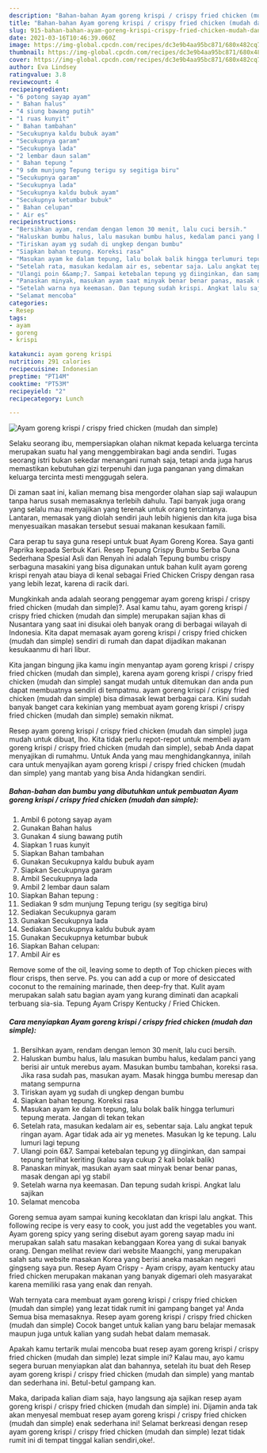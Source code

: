 ```yaml
---
description: "Bahan-bahan Ayam goreng krispi / crispy fried chicken (mudah dan simple) yang lezat Untuk Jualan"
title: "Bahan-bahan Ayam goreng krispi / crispy fried chicken (mudah dan simple) yang lezat Untuk Jualan"
slug: 915-bahan-bahan-ayam-goreng-krispi-crispy-fried-chicken-mudah-dan-simple-yang-lezat-untuk-jualan
date: 2021-03-16T10:46:39.060Z
image: https://img-global.cpcdn.com/recipes/dc3e9b4aa95bc871/680x482cq70/ayam-goreng-krispi-crispy-fried-chicken-mudah-dan-simple-foto-resep-utama.jpg
thumbnail: https://img-global.cpcdn.com/recipes/dc3e9b4aa95bc871/680x482cq70/ayam-goreng-krispi-crispy-fried-chicken-mudah-dan-simple-foto-resep-utama.jpg
cover: https://img-global.cpcdn.com/recipes/dc3e9b4aa95bc871/680x482cq70/ayam-goreng-krispi-crispy-fried-chicken-mudah-dan-simple-foto-resep-utama.jpg
author: Eva Lindsey
ratingvalue: 3.8
reviewcount: 4
recipeingredient:
- "6 potong sayap ayam"
- " Bahan halus"
- "4 siung bawang putih"
- "1 ruas kunyit"
- " Bahan tambahan"
- "Secukupnya kaldu bubuk ayam"
- "Secukupnya garam"
- "Secukupnya lada"
- "2 lembar daun salam"
- " Bahan tepung "
- "9 sdm munjung Tepung terigu sy segitiga biru"
- "Secukupnya garam"
- "Secukupnya lada"
- "Secukupnya kaldu bubuk ayam"
- "Secukupnya ketumbar bubuk"
- " Bahan celupan"
- " Air es"
recipeinstructions:
- "Bersihkan ayam, rendam dengan lemon 30 menit, lalu cuci bersih."
- "Haluskan bumbu halus, lalu masukan bumbu halus, kedalam panci yang berisi air untuk merebus ayam. Masukan bumbu tambahan, koreksi rasa. Jika rasa sudah pas, masukan ayam. Masak hingga bumbu meresap dan matang sempurna"
- "Tiriskan ayam yg sudah di ungkep dengan bumbu"
- "Siapkan bahan tepung. Koreksi rasa"
- "Masukan ayam ke dalam tepung, lalu bolak balik hingga terlumuri tepung merata. Jangan di tekan tekan"
- "Setelah rata, masukan kedalam air es, sebentar saja. Lalu angkat tepuk ringan ayam. Agar tidak ada air yg menetes. Masukan lg ke tepung. Lalu lumuri lagi tepung"
- "Ulangi poin 6&amp;7. Sampai ketebalan tepung yg diinginkan, dan sampai tepung terlihat keriting (kalau saya cukup 2 kali bolak balik)"
- "Panaskan minyak, masukan ayam saat minyak benar benar panas, masak dengan api yg stabil"
- "Setelah warna nya keemasan. Dan tepung sudah krispi. Angkat lalu sajikan"
- "Selamat mencoba"
categories:
- Resep
tags:
- ayam
- goreng
- krispi

katakunci: ayam goreng krispi 
nutrition: 291 calories
recipecuisine: Indonesian
preptime: "PT14M"
cooktime: "PT53M"
recipeyield: "2"
recipecategory: Lunch

---
```



![Ayam goreng krispi / crispy fried chicken (mudah dan simple)](https://img-global.cpcdn.com/recipes/dc3e9b4aa95bc871/680x482cq70/ayam-goreng-krispi-crispy-fried-chicken-mudah-dan-simple-foto-resep-utama.jpg)

Selaku seorang ibu, mempersiapkan olahan nikmat kepada keluarga tercinta merupakan suatu hal yang menggembirakan bagi anda sendiri. Tugas seorang istri bukan sekedar menangani rumah saja, tetapi anda juga harus memastikan kebutuhan gizi terpenuhi dan juga panganan yang dimakan keluarga tercinta mesti menggugah selera.

Di zaman  saat ini, kalian memang bisa mengorder olahan siap saji walaupun tanpa harus susah memasaknya terlebih dahulu. Tapi banyak juga orang yang selalu mau menyajikan yang terenak untuk orang tercintanya. Lantaran, memasak yang diolah sendiri jauh lebih higienis dan kita juga bisa menyesuaikan masakan tersebut sesuai makanan kesukaan famili. 

Cara perap tu saya guna resepi untuk buat Ayam Goreng Korea. Saya ganti Paprika kepada Serbuk Kari. Resep Tepung Crispy Bumbu Serba Guna Sederhana Spesial Asli dan Renyah ini adalah Tepung bumbu crispy serbaguna masakini yang bisa digunakan untuk bahan kulit ayam goreng krispi renyah atau biaya di kenal sebagai Fried Chicken Crispy dengan rasa yang lebih lezat, karena di racik dari.

Mungkinkah anda adalah seorang penggemar ayam goreng krispi / crispy fried chicken (mudah dan simple)?. Asal kamu tahu, ayam goreng krispi / crispy fried chicken (mudah dan simple) merupakan sajian khas di Nusantara yang saat ini disukai oleh banyak orang di berbagai wilayah di Indonesia. Kita dapat memasak ayam goreng krispi / crispy fried chicken (mudah dan simple) sendiri di rumah dan dapat dijadikan makanan kesukaanmu di hari libur.

Kita jangan bingung jika kamu ingin menyantap ayam goreng krispi / crispy fried chicken (mudah dan simple), karena ayam goreng krispi / crispy fried chicken (mudah dan simple) sangat mudah untuk ditemukan dan anda pun dapat membuatnya sendiri di tempatmu. ayam goreng krispi / crispy fried chicken (mudah dan simple) bisa dimasak lewat berbagai cara. Kini sudah banyak banget cara kekinian yang membuat ayam goreng krispi / crispy fried chicken (mudah dan simple) semakin nikmat.

Resep ayam goreng krispi / crispy fried chicken (mudah dan simple) juga mudah untuk dibuat, lho. Kita tidak perlu repot-repot untuk membeli ayam goreng krispi / crispy fried chicken (mudah dan simple), sebab Anda dapat menyajikan di rumahmu. Untuk Anda yang mau menghidangkannya, inilah cara untuk menyajikan ayam goreng krispi / crispy fried chicken (mudah dan simple) yang mantab yang bisa Anda hidangkan sendiri.

<!--inarticleads1-->

##### Bahan-bahan dan bumbu yang dibutuhkan untuk pembuatan Ayam goreng krispi / crispy fried chicken (mudah dan simple):

1. Ambil 6 potong sayap ayam
1. Gunakan  Bahan halus
1. Gunakan 4 siung bawang putih
1. Siapkan 1 ruas kunyit
1. Siapkan  Bahan tambahan
1. Gunakan Secukupnya kaldu bubuk ayam
1. Siapkan Secukupnya garam
1. Ambil Secukupnya lada
1. Ambil 2 lembar daun salam
1. Siapkan  Bahan tepung :
1. Sediakan 9 sdm munjung Tepung terigu (sy segitiga biru)
1. Sediakan Secukupnya garam
1. Gunakan Secukupnya lada
1. Sediakan Secukupnya kaldu bubuk ayam
1. Gunakan Secukupnya ketumbar bubuk
1. Siapkan  Bahan celupan:
1. Ambil  Air es


Remove some of the oil, leaving some to depth of Top chicken pieces with flour crisps, then serve. Ps. you can add a cup or more of desiccated coconut to the remaining marinade, then deep-fry that. Kulit ayam merupakan salah satu bagian ayam yang kurang diminati dan acapkali terbuang sia-sia. Tepung Ayam Crispy Kentucky / Fried Chicken. 

<!--inarticleads2-->

##### Cara menyiapkan Ayam goreng krispi / crispy fried chicken (mudah dan simple):

1. Bersihkan ayam, rendam dengan lemon 30 menit, lalu cuci bersih.
1. Haluskan bumbu halus, lalu masukan bumbu halus, kedalam panci yang berisi air untuk merebus ayam. Masukan bumbu tambahan, koreksi rasa. Jika rasa sudah pas, masukan ayam. Masak hingga bumbu meresap dan matang sempurna
1. Tiriskan ayam yg sudah di ungkep dengan bumbu
1. Siapkan bahan tepung. Koreksi rasa
1. Masukan ayam ke dalam tepung, lalu bolak balik hingga terlumuri tepung merata. Jangan di tekan tekan
1. Setelah rata, masukan kedalam air es, sebentar saja. Lalu angkat tepuk ringan ayam. Agar tidak ada air yg menetes. Masukan lg ke tepung. Lalu lumuri lagi tepung
1. Ulangi poin 6&amp;7. Sampai ketebalan tepung yg diinginkan, dan sampai tepung terlihat keriting (kalau saya cukup 2 kali bolak balik)
1. Panaskan minyak, masukan ayam saat minyak benar benar panas, masak dengan api yg stabil
1. Setelah warna nya keemasan. Dan tepung sudah krispi. Angkat lalu sajikan
1. Selamat mencoba


Goreng semua ayam sampai kuning kecoklatan dan krispi lalu angkat. This following recipe is very easy to cook, you just add the vegetables you want. Ayam goreng spicy yang sering disebut ayam goreng sayap madu ini merupakan salah satu masakan kebanggaan Korea yang di sukai banyak orang. Dengan melihat review dari website Maangchi, yang merupakan salah satu website masakan Korea yang berisi aneka masakan negeri gingseng saya pun. Resep Ayam Crispy - Ayam crispy, ayam kentucky atau fried chicken merupakan makanan yang banyak digemari oleh masyarakat karena memiliki rasa yang enak dan renyah. 

Wah ternyata cara membuat ayam goreng krispi / crispy fried chicken (mudah dan simple) yang lezat tidak rumit ini gampang banget ya! Anda Semua bisa memasaknya. Resep ayam goreng krispi / crispy fried chicken (mudah dan simple) Cocok banget untuk kalian yang baru belajar memasak maupun juga untuk kalian yang sudah hebat dalam memasak.

Apakah kamu tertarik mulai mencoba buat resep ayam goreng krispi / crispy fried chicken (mudah dan simple) lezat simple ini? Kalau mau, ayo kamu segera buruan menyiapkan alat dan bahannya, setelah itu buat deh Resep ayam goreng krispi / crispy fried chicken (mudah dan simple) yang mantab dan sederhana ini. Betul-betul gampang kan. 

Maka, daripada kalian diam saja, hayo langsung aja sajikan resep ayam goreng krispi / crispy fried chicken (mudah dan simple) ini. Dijamin anda tak akan menyesal membuat resep ayam goreng krispi / crispy fried chicken (mudah dan simple) enak sederhana ini! Selamat berkreasi dengan resep ayam goreng krispi / crispy fried chicken (mudah dan simple) lezat tidak rumit ini di tempat tinggal kalian sendiri,oke!.

